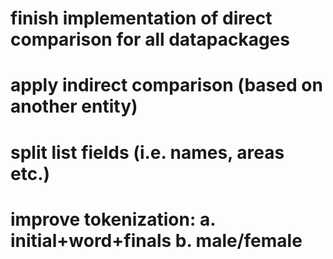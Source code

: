 

# finish implementation of direct comparison for all datapackages
# apply indirect comparison (based on another entity)
# split list fields (i.e. names, areas etc.)
# improve tokenization: a. initial+word+finals   b. male/female
